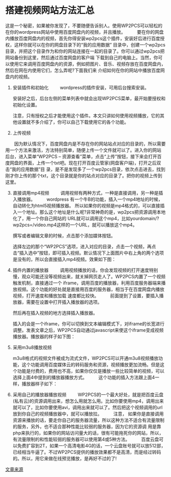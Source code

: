 # 搭建视频网站方法汇总

这是一个秘密，如果被你发现了，不要随便告诉别人。使用WP2PCS可以轻松的在你的wordpress网站中使用百度网盘内的视频，并且播放。
　　
要在你的网盘内播放百度网盘内的视频，首先你得安装wp2pcs这个插件，安装好后进行百度授权，这样你就可以在你的网盘目录下的“我的应用数据” 目录中，创建一个wp2pcs目录，并把这个目录作为和你的网站连接在一起的目录了。你可以通过wp2pcs把网站备份到这里，然后通过百度网盘的客户端 下载到自己的电脑上。当然，你可以使用它来调用百度网盘内的资源，例如把图片、音乐、视频存放在百度网盘内，然后在网在内使用它们，怎么弄呢?下面我们来 介绍如何在你的网站中播放百度网盘内的视频。

1. 安装插件和初始化
　　
	wordpress的插件安装，可用后台搜索安装。

	安装好之后，后台左侧的菜单列表中就会出现WP2PCS菜单，最开始要授权和初始化设置。
	
	注意，只有授权之后才能使用这个插件。本文只讲如何使用视频播放，它的其他设置就不多介绍了，你可以自己下载使用它的各个功能。
	
2. 上传视频

　　因为默认情况下，百度网盘内是不存在你的网站站点对应的目录的，所以需要用一个方法来激活，方法特别简单，随便上传一个文件就可以了。进入你的网站 后台，进入菜单“WP2PCS – 资源查看”菜单，点击“上传”按钮，接下来会打开百度网盘的界面，上传一个txt吧。现在打开百度云管家(网盘客户端)，打开之后双击“我的应用数据”目 录，是不是发现多了一个wp2pcs目录，依次点击进去，找到刚才你上传的那个txt，这个目录就是你的站点对应的目录了。把你的视频上传到这里。

3. 直接调用mp4视频
　　
	调用视频有两种方式，一种是直接调用，另一种是插入播放器。
　　
	wordpress 有一个牛B的功能，插入一个mp4地址的时候，自动转化为html5视频播放器。 所以如果你的视频是mp4格式的，可以直接插入一个地址。那么这个地址是什么呢?非常神奇的是，wp2pcs把资源调用本地化了，用一个你自己网站的 URL就可以调用这个mp4，比如yourdomain/?wp2pcs=/video.mp4这样的一个URL，就可以播放这个mp4。
	
	撰写或者编辑文章的时候，点击那个添加媒体按钮。
	
	选择左边的那个“WP2PCS”选项，进入对应的目录，点击一个视频，再点击“插入选中”按钮，即可插入视频。默认情况下上面图片中右上角的两个选项是没有的，所以会直接插入mp4视频。效果如下图：
	
4. 插件内置的播放器
　　
	调用视频播放的话，你会发现视频的打开速度特别慢，观众可能还没等视频出来，就关掉网页走人了。WP2PCS内置了一个视频触发机制，直接通过一个 iframe，调用百度的播放器，利用百度服务器端来播放视频。这个功能的好处就是直接用百度的服务器，相当于在百度网盘内播放视频，打开速度和播放加载 速度都比较快。
　　
	前面提到了设置，要插入播放器，需要在设置中打开插入播放器的选项。
	
	然后再在插入视频的地方选择插入播放器。
	
	插入的会是一个iframe，你可以切换到文本编辑模式下，对iframe的长宽进行调整。发表文章之后，WP2PCS自动通过javascript来使这个iframe变成视频播放器。播放器的样子如下图：
	
5. 采用m3u8播放视频

	m3u8格式的视频文件被成为流式文件，WP2PCS可以开通m3u8视频播放功能，这个功能调用百度媒体云的转码服务和资源，视频播放更加流畅。但是这个功能是付费的，费用也不高，如果你仅仅是播放一些比较简单的视频，可以选择上面4中提到的播放器播放方式。
　　
	这个功能的插入方法跟上面4一样，播放器样子如下：
	
6. 采用自己的播放器播放视频
　　
	WP2PCS的一个最大好处，就是把百度云盘(私有云)的资源调用出来，想怎么用就怎么用。比如你要使用mp4，调用出来就可以了，比如你要使用avi，调用出来就可以了。然后把这个视频调用的url放到你自己的视频播放器中，就可以播放拉。
　　
	注意， 如果你是直接调用资源来播放的话，要走你自己的服务器流量，所以这种方法不适合有流量限制的服务，另外，也不适合那种性能比较弱的服务器，因为它的资源调 用是靠php来执行的，如果你的网站访问量大的话，很有可能拖死你的网站，所以，有流量限制的和性能较弱的服务器可以使用第4或5种方法。
　　
	百度云盘可以免费扩容到2T，如果一个高清电影4G的话，一个云盘账号就可以放512部，已经相当牛逼了。不过WP2PCS提供的播放效果都不是高清，而是经过转码的。所以，用它来做在线预览播放，是再好不过的了!
	
[文章来源](http://www.jb51.net/yunying/269339.html)